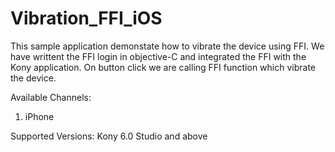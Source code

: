 # Vibration_FFI_iOS

This sample application demonstate how to vibrate the device using FFI.
We have writtent the FFI login in objective-C and integrated the FFI with the Kony application.
On button click we are calling FFI function which vibrate the device.

Available Channels:

1) iPhone 

Supported Versions: Kony 6.0 Studio and above
